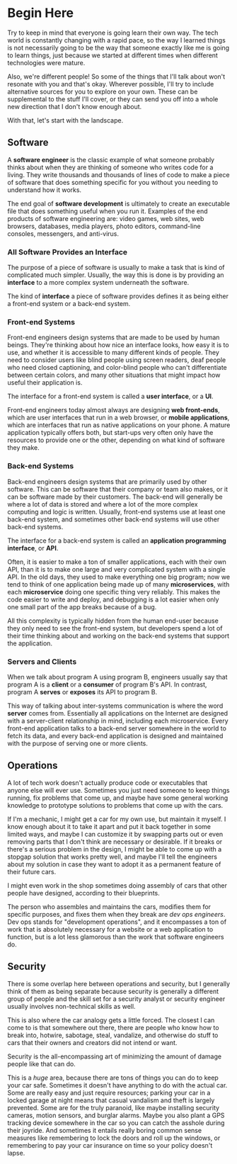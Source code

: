 # Begin Here

Try to keep in mind that everyone is going learn their own way. The tech world is constantly changing with a rapid pace, so the way I learned things is not necessarily going to be the way that someone exactly like me is going to learn things, just because we started at different times when different technologies were mature.

Also, we're different people! So some of the things that I'll talk about won't resonate with you and that's okay. Wherever possible, I'll try to include alternative sources for you to explore on your own. These can be supplemental to the stuff I'll cover, or they can send you off into a whole new direction that I don't know enough about.

With that, let's start with the landscape.

## Software

A **software engineer** is the classic example of what someone probably thinks about when they are thinking of someone who writes code for a living. They write thousands and thousands of lines of code to make a piece of software that does something specific for you without you needing to understand how it works.

The end goal of **software development** is ultimately to create an executable file that does something useful when you run it. Examples of the end products of software engineering are: video games, web sites, web browsers, databases, media players, photo editors, command-line consoles, messengers, and anti-virus.

### All Software Provides an Interface

The purpose of a piece of software is usually to make a task that is kind of complicated much simpler. Usually, the way this is done is by providing an **interface** to a more complex system underneath the software.

The kind of **interface** a piece of software provides defines it as being either a front-end system or a back-end system.

### Front-end Systems

Front-end engineers design systems that are made to be used by human beings. They're thinking about how nice an interface looks, how easy it is to use, and whether it is accessible to many different kinds of people. They need to consider users like blind people using screen readers, deaf people who need closed captioning, and color-blind people who can't differentiate between certain colors, and many other situations that might impact how useful their application is.

The interface for a front-end system is called a **user interface**, or a **UI**.

Front-end engineers today almost always are designing **web front-ends**, which are user interfaces that run in a web browser, or **mobile applications**, which are interfaces that run as native applications on your phone. A mature application typically offers both, but start-ups very often only have the resources to provide one or the other, depending on what kind of software they make.

### Back-end Systems

Back-end engineers design systems that are primarily used by other software. This can be software that their company or team also makes, or it can be software made by their customers. The back-end will generally be where a lot of data is stored and where a lot of the more complex computing and logic is written. Usually, front-end systems use at least one back-end system, and sometimes other back-end systems will use other back-end systems.

The interface for a back-end system is called an **application programming interface**, or **API**.

Often, it is easier to make a ton of smaller applications, each with their own API, than it is to make one large and very complicated system with a single API. In the old days, they used to make everything one big program; now we tend to think of one application being made up of many **microservices**, with each **microservice** doing one specific thing very reliably. This makes the code easier to write and deploy, and debugging is a lot easier when only one small part of the app breaks because of a bug.

All this complexity is typically hidden from the human end-user because they only need to see the front-end system, but developers spend a lot of their time thinking about and working on the back-end systems that support the application.

### Servers and Clients

When we talk about program A using program B, engineers usually say that program A is a **client** or a **consumer** of program B's API. In contrast, program A **serves** or **exposes** its API to program B.

This way of talking about inter-systems communication is where the word **server** comes from. Essentially all applications on the Internet are designed with a server-client relationship in mind, including each microservice. Every front-end application talks to a back-end server somewhere in the world to fetch its data, and every back-end application is designed and maintained with the purpose of serving one or more clients.

## Operations

A lot of tech work doesn't actually produce code or executables that anyone else will ever use. Sometimes you just need someone to keep things running, fix problems that come up, and maybe have some general working knowledge to prototype solutions to problems that come up with the cars.

If I'm a mechanic, I might get a car for my own use, but maintain it myself. I know enough about it to take it apart and put it back together in some limited ways, and maybe I can customize it by swapping parts out or even removing parts that I don't think are necessary or desirable. If it breaks or there's a serious problem in the design, I might be able to come up with a stopgap solution that works pretty well, and maybe I'll tell the engineers about my solution in case they want to adopt it as a permanent feature of their future cars.

I might even work in the shop sometimes doing assembly of cars that other people have designed, according to their blueprints.

The person who assembles and maintains the cars, modifies them for specific purposes, and fixes them when they break are *dev ops engineers*. Dev ops stands for "development operations", and it encompasses a ton of work that is absolutely necessary for a website or a web application to function, but is a lot less glamorous than the work that software engineers do.

## Security

There is some overlap here between operations and security, but I generally think of them as being separate because security is generally a different group of people and the skill set for a security analyst or security engineer usually involves non-technical skills as well.

This is also where the car analogy gets a little forced. The closest I can come to is that somewhere out there, there are people who know how to break into, hotwire, sabotage, steal, vandalize, and otherwise do stuff to cars that their owners and creators did not intend or want.

Security is the all-encompassing art of minimizing the amount of damage people like that can do.

This is a _huge_ area, because there are tons of things you can do to keep your car safe. Sometimes it doesn't have anything to do with the actual car. Some are really easy and just require resources; parking your car in a locked garage at night means that casual vandalism and theft is largely prevented. Some are for the truly paranoid, like maybe installing security cameras, motion sensors, and burglar alarms. Maybe you also plant a GPS tracking device somewhere in the car so you can catch the asshole during their joyride. And sometimes it entails really boring common sense measures like remembering to lock the doors and roll up the windows, or remembering to pay your car insurance on time so your policy doesn't lapse.

